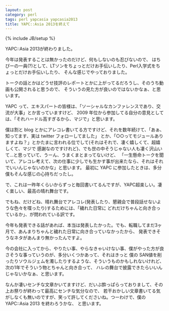 ```yaml
---
layout: post
category: perl
tags: perl yapcasia yapcasia2013
title: YAPC::Asia 2013を終えて
---
```

{% include JB/setup %}

YAPC::Asia 2013が終わりました。

今年は発表することは無かったのだけど、何もしないのも忍びないので、
はちぴーの一員(?)として、LTソンをちょっとだけお手伝いしたり、Perl入学式をちょっとだけお手伝いしたり、
そんな感じでやっておりました。

トークの話とかはどうせ技評のレポートとかに上がってるだろうし、そのうち動画も公開されると思うので、
そういうの見た方が良いのではないかなぁ、と思います。

YAPC って、エキスパートの皆様は、「ソーシャルなカンファレンスであり、交流が大事」とか言っていますけど、
2009 年位から参加してる自分の意見としては、「それハードル高すぎるから、マジで」と思います。

僕は割と blog とかにアレコレ書いてる方ですけど、それを数年続けて、「あぁ、知ってます、実は twitter フォローしてました」
とか、「○○ってモジュールありますよね？」とかたまに言われる位でして(それはそれで、凄く嬉しくて、超嬉しくて、マジで
感謝なのですけれど)、でも世の中そうじゃない人も凄く沢山いて...と思っていて、うーん、うまくまとまってないけど、
「一生懸命トークを聞いて、アレコレ考えて、次の仕事に少しでも生かす事が出来たなら、それはそれでいいんじゃないのかな」と思います。
最初に YAPC に参加したときは、多分僕もそんな感じの心持ちだったし。

で、これは一昨年くらいからずっと毎回書いてるんですが、YAPC超楽しい。凄く楽しい、最高の晴れ舞台です。

でもね、だけどね、晴れ舞台でアレコレ(発表したり、懇親会で普段話せないような色々を喋ったり)するためには、「穢れた日常に
どれだけちゃんと向き合っているか」、が問われている訳です。

今年も発表できる話があれば、本当は発表したかった。でも、転職してまだ3ヶ月で、あんまりちゃんと穢れた日常に向き合っていなかったから、
発表できそうなネタがあんまり無かったんですよ。

今の会社に入ってから、やりたい事、やらなきゃいけない事、僕がやった方が良さそうな事っていうのが、多分いくつかあって、それはきっと
僕の SAN値を削ったりソウルジェムを濁したりするような、そういうものかもしれないけれど、次の1年でそういう物とちゃんと向き合って、
ハレの舞台で披露できたらいいんじゃないかなぁ、と思います。

なんか凄いセンチな文章かいてますけど、だいぶ酔っぱらっておりまして、その上お祭りが終わって最高にセンチな気分なので、
若干おかしい文章書いてる気がしなくも無いのですが、笑って許してくださいね。つーわけで、僕の YAPC::Asia 2013 を終わろうかな、
と思います。
